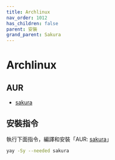 ```yaml
---
title: Archlinux
nav_order: 1012
has_children: false
parent: 安裝
grand_parent: Sakura
---
```



# Archlinux


## AUR

* [sakura](https://aur.archlinux.org/packages/sakura)


## 安裝指令

執行下面指令，編譯和安裝「AUR: [sakura](https://aur.archlinux.org/packages/sakura)」

``` sh
yay -Sy --needed sakura
```
